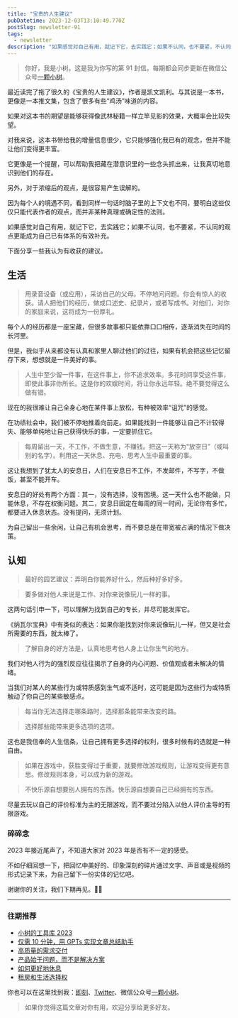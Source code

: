 ```yaml
---
title: "宝贵的人生建议"
pubDatetime: 2023-12-03T13:10:49.770Z
postSlug: newsletter-91
tags:
  - newsletter
description: "如果感觉对自己有用，就记下它，去实践它；如果不认同，也不要紧，不认同的观点更能成为自己已有体系的有效补充。"
---
```


> 你好，我是小树。这是我为你写的第 91 封信。每期都会同步更新在微信公众号[一颗小树](https://weixin.sogou.com/weixin?query=a_warm_tree)。

最近读完了拖了很久的《宝贵的人生建议》，作者是凯文凯利。与其说是一本书，更像是一本推文集，包含了很多有些“鸡汤”味道的内容。

如果对这本书的期望是能够获得像武林秘籍一样立竿见影的效果，大概率会比较失望。

对我来说，这本书带给我的增量信息很少，它只能够强化我已有的观念，但并不能让他们变得更丰富。

它更像是一个提醒，可以帮助我把藏在潜意识里的一些念头抓出来，让我真切地意识到他们的存在。

另外，对于浓缩后的观点，是很容易产生误解的。

因为每个人的境遇不同，看到同样一句话时脑子里的上下文也不同，要明白这些仅仅只能代表作者的观点，而并非某种真理或确定性的法则。

如果感觉对自己有用，就记下它，去实践它；如果不认同，也不要紧，不认同的观点更能成为自己已有体系的有效补充。

下面分享一些我认为有收获的建议。

## 生活

> 用录音设备（或应用），采访自己的父母。不停地问问题。你会有惊人的收获。请人把他们的经历，做成口述史、纪录片，或者写成书。对他们，对你的家庭来说，这将成为一份厚礼。

每个人的经历都是一座宝藏，但很多故事都只能依靠口口相传，逐渐消失在时间的长河里。

但是，我似乎从来都没有认真和家里人聊过他们的过往，如果有机会把这些记忆留存下来，想想就是一件美好的事。

> 人生中至少留一件事，在这件事上，你不追求效率。多花时间享受这件事，即使此事非你所长。这是你的欢娱时间，将让你永远年轻。绝不要觉得这么做有错。

现在的我很难让自己全身心地在某件事上放松，有种被效率“诅咒”的感觉。

在功绩社会中，我们被不停地推着向前走。如果能找到一件能够让自己不计较得失、能够单纯地让自己获得快乐的事，一定要抓住它。

> 每周留出一天，不工作，不做生意，不赚钱。把这一天称为“放空日”（或叫别的名字）。利用这一天休息、充电、思考人生中最重要的事。

这让我想到了犹太人的安息日，人们在安息日不工作，不发邮件，不写字，不做饭，甚至不能开车。

安息日的好处有两个方面：其一，没有选择，没有困境。这一天什么也不能做，只能休息，不存在权衡问题。其二，安息日固定在每周的同一时间，无论你有多忙，都要进入休息状态。没有提问，无须计划。

为自己留出一些余闲，让自己有机会思考，而不要总是在带宽被占满的情况下做决策。

## 认知

> 最好的园艺建议：弄明白你能养好什么，然后种好多好多。

> 要多做对他人来说是工作、对你来说像玩儿一样的事。

这两句话引申一下，可以理解为找到自己的专长，并尽可能发挥它。

《纳瓦尔宝典》中有类似的表达：如果你能找到对你来说像玩儿一样，但又是社会所需要的东西，就太棒了。

> 了解自身的好方法是，认真地思考他人身上让你生气的地方。

我们对他人行为的强烈反应往往揭示了自身的内心问题、价值观或者未解决的情绪。

当我们对某人的某些行为或特质感到生气或不适时，这可能是因为这些行为或特质触动了你自己的某些敏感点。

> 每当你无法选择走哪条路时，选择那条能带来改变的路。

> 选择那些能带来更多选项的选项。

这也是我信奉的人生信条，让自己拥有更多选择的权利，很多时候有的选就是一种自由。

> 如果在游戏中，获胜变得过于重要，就要修改游戏规则，让游戏变得更有意思。修改规则本身，可以成为新的游戏。

> 不快乐源自想要别人拥有的东西。快乐源自想要自己已经拥有的东西。

尽量去玩以自己的评价标准为主的无限游戏，而不要过分陷入以他人评价主导的有限游戏。

### 碎碎念

2023 年接近尾声了，不知道大家对 2023 年是否有不一定的感受。

不如仔细回想一下，把回忆中美好的、印象深刻的碎片通过文字、声音或是视频的形式记录下来，为自己留下一份实体的记忆吧。

谢谢你的关注，我们下期再见。👋🏻

---

### 往期推荐

- [小树的工具库 2023](https://mp.weixin.qq.com/s/-NoluTnVNudRhVkvB0HOgg)
- [仅需 10 分钟，用 GPTs 实现文章总结助手](https://mp.weixin.qq.com/s/ZyXhb6zyvSvsewDFslqX1w)
- [高质量的需求交付](https://mp.weixin.qq.com/s/ZK_8I9-Qx8Bm6D6lAoockQ)
- [产品始于问题，而不是解决方案](https://mp.weixin.qq.com/s/-_4vEUm9OcmpkyNn5LdzOQ)
- [如何更好地休息](https://mp.weixin.qq.com/s/nbYs0vdCPeKQcmLSJ3Id-A)
- [租房和生活选择权](https://mp.weixin.qq.com/s/r9bwut24cnqEX_piyjid5Q)

你也可以在这里找到我：[即刻](https://okjk.co/3Vsn5T)、[Twitter](https://twitter.com/yeshu_in_future)、微信公众号[一颗小树](https://weixin.sogou.com/weixin?query=a_warm_tree)。

> 如果你觉得这篇文章对你有用，欢迎分享给更多好友。
